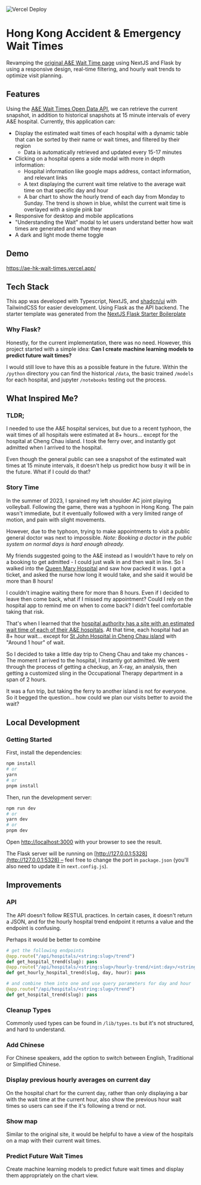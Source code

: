 ![Vercel Deploy](https://deploy-badge.vercel.app/vercel/ae-hk-wait-times)

# Hong Kong Accident & Emergency Wait Times

Revamping the [original A&E Wait Time page](https://www.ha.org.hk/visitor/ha_visitor_index.asp?Content_ID=235504&Lang=ENG) using NextJS and Flask by using a responsive design, real-time filtering, and hourly wait trends to optimize visit planning.

## Features

Using the [A&E Wait Times Open Data API](https://data.gov.hk/en-data/dataset/hospital-hadata-ae-waiting-time), we can retrieve the current snapshot, in addition to historical snapshots at 15 minute intervals of every A&E hospital. Currently, this application can:

- Display the estimated wait times of each hospital with a dynamic table that can be sorted by their name or wait times, and filtered by their region
  - Data is automatically retrieved and updated every 15-17 minutes
- Clicking on a hospital opens a side modal with more in depth information:
  - Hospital information like google maps address, contact information, and relevant links
  - A text displaying the current wait time relative to the average wait time on that specific day and hour
  - A bar chart to show the hourly trend of each day from Monday to Sunday. The trend is shown in blue, whilst the current wait time is overlayed with a single pink bar
- Responsive for desktop and mobile applications
- "Understanding the Wait" modal to let users understand better how wait times are generated and what they mean
- A dark and light mode theme toggle

## Demo

https://ae-hk-wait-times.vercel.app/

## Tech Stack

This app was developed with Typescript, NextJS, and [shadcn/ui](https://ui.shadcn.com/) with TailwindCSS for easier development. Using Flask as the API backend. The starter template was generated from the [NextJS Flask Starter Boilerplate](https://vercel.com/templates/next.js/nextjs-flask-starter)

### Why Flask?

Honestly, for the current implementation, there was no need. However, this project started with a simple idea: **Can I create machine learning models to predict future wait times?**

I would still love to have this as a possible feature in the future. Within the `/python` directory you can find the historical `/data`, the basic trained `/models` for each hospital, and jupyter `/notebooks` testing out the process.

## What Inspired Me?

### TLDR;

I needed to use the A&E hospital services, but due to a recent typhoon, the wait times of all hospitals were estimated at 8+ hours... except for the hospital at Cheng Chau island. I took the ferry over, and instantly got admitted when I arrived to the hospital.

Even though the general public can see a snapshot of the estimated wait times at 15 minute intervals, it doesn't help us predict how busy it will be in the future. What if I could do that?

### Story Time

In the summer of 2023, I sprained my left shoulder AC joint playing volleyball. Following the game, there was a typhoon in Hong Kong. The pain wasn't immediate, but it eventually followed with a very limited range of motion, and pain with slight movements.

However, due to the typhoon, trying to make appointments to visit a public general doctor was next to impossible. _Note: Booking a doctor in the public system on normal days is hard enough already._

My friends suggested going to the A&E instead as I wouldn't have to rely on a booking to get admitted - I could just walk in and then wait in line. So I walked into the [Queen Mary Hospital](https://www.ha.org.hk/visitor/ha_visitor_index.asp?Content_ID=100131) and saw how packed it was. I got a ticket, and asked the nurse how long it would take, and she said it would be more than 8 hours!

I couldn't imagine waiting there for more than 8 hours. Even if I decided to leave then come back, what if I missed my appointment? Could I rely on the hospital app to remind me on when to come back? I didn't feel comfortable taking that risk.

That's when I learned that the [hospital authority has a site with an estimated wait time of each of their A&E hospitals](https://www.ha.org.hk/visitor/ha_visitor_index.asp?Content_ID=235504&Lang=ENG). At that time, each hospital had an 8+ hour wait... except for [St John Hospital in Cheng Chau island](https://www.ha.org.hk/visitor/ha_visitor_index.asp?Content_ID=100146) with "Around 1 hour" of wait.

So I decided to take a little day trip to Cheng Chau and take my chances - The moment I arrived to the hospital, I instantly got admitted. We went through the process of getting a checkup, an X-ray, an analysis, then getting a customized sling in the Occupational Therapy department in a span of 2 hours.

It was a fun trip, but taking the ferry to another island is not for everyone. So it begged the question... how could we plan our visits better to avoid the wait?

## Local Development

### Getting Started

First, install the dependencies:

```bash
npm install
# or
yarn
# or
pnpm install
```

Then, run the development server:

```bash
npm run dev
# or
yarn dev
# or
pnpm dev
```

Open [http://localhost:3000](http://localhost:3000) with your browser to see the result.

The Flask server will be running on [http://127.0.0.1:5328](http://127.0.0.1:5328) – feel free to change the port in `package.json` (you'll also need to update it in `next.config.js`).

## Improvements

### API

The API doesn't follow RESTUL practices. In certain cases, it doesn't return a JSON, and for the hourly hospital trend endpoint it returns a value and the endpoint is confusing.

Perhaps it would be better to combine

```python
# get the following endpoints
@app.route("/api/hospitals/<string:slug>/trend")
def get_hospital_trend(slug): pass
@app.route("/api/hospitals/<string:slug>/hourly-trend/<int:day>/<string:hour>")
def get_hourly_hospital_trend(slug, day, hour): pass

# and combine them into one and use query parameters for day and hour
@app.route("/api/hospitals/<string:slug>/trend")
def get_hospital_trend(slug): pass
```

### Cleanup Types

Commonly used types can be found in `/lib/types.ts` but it's not structured, and hard to understand.

### Add Chinese
For Chinese speakers, add the option to switch between English, Traditional or Simplified Chinese.

### Display previous hourly averages on current day

On the hospital chart for the current day, rather than only displaying a bar with the wait time at the current hour, also show the previous hour wait times so users can see if the it's following a trend or not.

### Show map

Similar to the original site, it would be helpful to have a view of the hospitals on a map with their current wait times.

### Predict Future Wait Times

Create machine learning models to predict future wait times and display them appropriately on the chart view.
